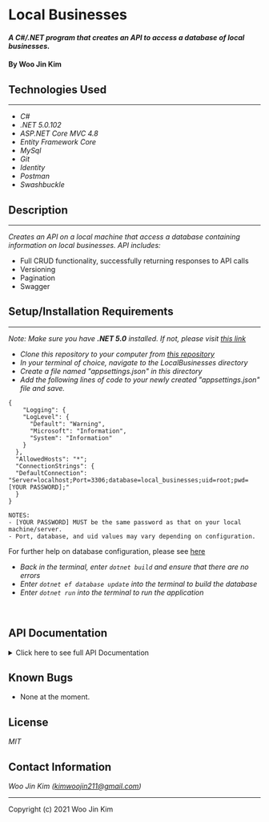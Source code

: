 # Local Businesses

#### _A C#/.NET program that creates an API to access a database of local businesses._

#### By **Woo Jin Kim**

## Technologies Used
----
* _C#_
* _.NET 5.0.102_
* _ASP.NET Core MVC 4.8_
* _Entity Framework Core_
* _MySql_
* _Git_
* _Identity_
* _Postman_
* _Swashbuckle_

## Description
----
_Creates an API on a local machine that access a database containing information on local businesses. API includes:_

* Full CRUD functionality, successfully returning responses to API calls
* Versioning
* Pagination 
* Swagger

## Setup/Installation Requirements
----

_Note: Make sure you have **.NET 5.0** installed. If not, please visit [this link](https://dotnet.microsoft.com/download/dotnet/5.0)_

* _Clone this repository to your computer from [this repository](https://github.com/kimwoojin211/LocalBusinesses.Solution.git)_
* _In your terminal of choice, navigate to the LocalBusinesses directory_
* _Create a file named "appsettings.json" in this directory_
* _Add the following lines of code to your newly created "appsettings.json" file and save._
```
{
    "Logging": {
    "LogLevel": {
      "Default": "Warning",
      "Microsoft": "Information",
      "System": "Information"
    }
  },
  "AllowedHosts": "*";
  "ConnectionStrings": {
  "DefaultConnection": "Server=localhost;Port=3306;database=local_businesses;uid=root;pwd=[YOUR PASSWORD];"
  }
}
```
```
NOTES:
- [YOUR PASSWORD] MUST be the same password as that on your local machine/server.
- Port, database, and uid values may vary depending on configuration.
```
For further help on database configuration, please see [here](https://www.learnhowtoprogram.com/c-and-net/getting-started-with-c/installing-and-configuring-mysql)
<br>

* _Back in the terminal, enter `dotnet build` and ensure that there are no errors_
* _Enter `dotnet ef database update` into the terminal to build the database_ <br>
* _Enter `dotnet run` into the terminal to run the application_
<br>


##  API Documentation
<details>
<summary>Click here to see full API Documentation</h2></summary>

----
  _Note: This application features [Swagger](swagger.io). To view the documentation on SwaggerUI, please ensure the application is running (run the command `dotnet run` in the terminal) and open [this link](http://localhost:5000/swagger/index.html) in your browser._

### <ul><li> **Base URL** </ul></li> 
```
http://localhost/5000 
or 
https://localhost/5001
```
### <ul><li> **HTTP Requests:** </ul></li>
  
```
GET /api/businesses
POST /api/businesses
GET /api/businesses/{id}
PUT /api/businesses/{id}
DELETE /api/businesses/{id}
```
  
### <ul><li>  **URL Parameters** </ul></li>

| Parameter | Type | Default | Required | Description |
| :---: | :---: | :---: | :---: | --- |
| name | string | none | false | Return businesses that match queried name.| 
| category | string | none | false | Return businesses that match the queried category.| 
| hoursopen | string | none | false | Return businesses that have an Open time earlier than queried. |
| hoursclose | string | none | false | Return businesses that have a closing time later than queried.  |
| page | string | none | false | Determines which page businesses is displayed. See Pagination section for more details   |
| pageSize | string | none | false | Determines how many businesses are displayed per page. See Pagination section for more details   |

### Example Query
```
https://localhost:5000/api/Businesses/?name=Mama's&hoursopen=0800
```

### <ul><li> **Sample Response** </ul></li>

```
  {
    "businessId": 5,
    "name": "Mama's",
    "category": "Restaurant",
    "ownedBy": "Cooking Mama",
    "address": "5 Mom St.",
    "phoneNumber": "180000085",
    "hoursOpen": "05:00",
    "hoursClose": "23:00"
  }
```

### <ul><li> **Pagination** </ul></li>
_If you would like to view the database in pages, add the `page` parameter to your query._
_By default, each page will display up to 20 businesses. To modify the number of businesses shown per page, please add the `pageSize` parameter_

### Example Query
```
https://localhost:5000/api/businesses/?page=1&pageSize=42
```
</details>

## Known Bugs

* None at the moment.

## License

_MIT_

## Contact Information

_Woo Jin Kim (kimwoojin211@gmail.com)_
<hr>
Copyright (c) 2021 Woo Jin Kim
